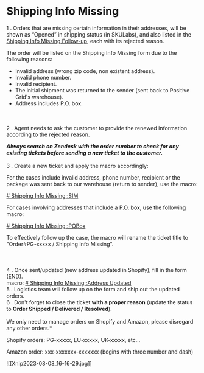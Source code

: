# Shipping Info Missing

1 . Orders that are missing certain information in their addresses, will be shown as “Opened” in shipping status (in SKULabs), and also listed in the [Shipping Info Missing Follow-up](https://docs.google.com/spreadsheets/d/1JGEB4lF3NW7xdm78EnAu3EREmbbfI07jiRqdN3u9QWw/edit?usp=sharing), each with its rejected reason.  

The order will be listed on the Shipping Info Missing form due to the following reasons:

- Invalid address (wrong zip code, non existent address).
- Invalid phone number.
- Invalid recipient. 
- The initial shipment was returned to the sender (sent back to Positive Grid's warehouse). 
- Address includes P.O. box.
<br>
<br>
2 . Agent needs to ask the customer to provide the renewed information according to the rejected reason. 

***Always search on Zendesk with the order number to check for any existing tickets before sending a new ticket to the customer.***
<br>
<br>
3 . Create a new ticket and apply the macro accordingly:

For the cases include invalid address, phone number, recipient or the package was sent back to our warehouse (return to sender), use the macro:

 <u># Shipping Info Missing::SIM</u>

For cases involving addresses that include a P.O. box, use the following macro:

<u># Shipping Info Missing::POBox</u>

To effectively follow up the case, the macro will rename the ticket title to "Order#PG-xxxxx / Shipping Info Missing".
<br>   
<br>   
4 . Once sent/updated (new address updated in Shopify), fill in the form (END).  
macro: <u># Shipping Info Missing::Address Updated</u>
   <br>
5 . Logistics team will follow up on the form and ship out the updated orders.
<br>
6 . Don't forget to close the ticket **with a proper reason** (update the status to **Order Shipped / Delivered / Resolved**). 
<br>
<br>
We only need to manage orders on Shopify and Amazon, please disregard any other orders.*

Shopify orders: PG-xxxxx, EU-xxxxx, UK-xxxxx, etc...

Amazon order: xxx-xxxxxxx-xxxxxxx 
(begins with three number and dash)


![[Xnip2023-08-08_16-16-29.jpg]]